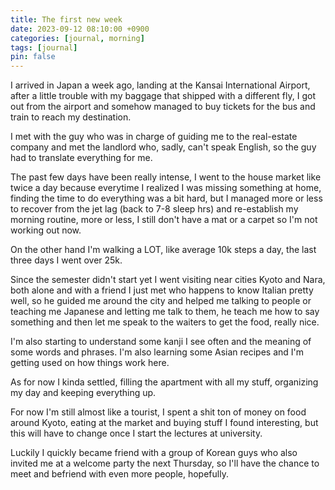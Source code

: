 ```yaml
---
title: The first new week
date: 2023-09-12 08:10:00 +0900
categories: [journal, morning]
tags: [journal]
pin: false
---
```


I arrived in Japan a week ago, landing at the Kansai International Airport, after a little trouble with my baggage that shipped with a different fly, I got out from the airport and somehow managed to buy tickets for the bus and train to reach my destination.

I met with the guy who was in charge of guiding me to the real-estate company and met the landlord who, sadly, can't speak English, so the guy had to translate everything for me.

The past few days have been really intense, I went to the house market like twice a day because everytime I realized I was missing something at home, finding the time to do everything was a bit hard, but I managed more or less to recover from the jet lag (back to 7-8 sleep hrs) and re-establish my morning routine, more or less, I still don't have a mat or a carpet so I'm not working out now.

On the other hand I'm walking a LOT, like average 10k steps a day, the last three days I went over 25k.

Since the semester didn't start yet I went visiting near cities Kyoto and Nara, both alone and with a friend I just met who happens to know Italian pretty well, so he guided me around the city and helped me talking to people or teaching me Japanese and letting me talk to them, he teach me how to say something and then let me speak to the waiters to get the food, really nice.

I'm also starting to understand some kanji I see often and the meaning of some words and phrases.
I'm also learning some Asian recipes and I'm getting used on how things work here.

As for now I kinda settled, filling the apartment with all my stuff, organizing my day and keeping everything up.

For now I'm still almost like a tourist, I spent a shit ton of money on food around Kyoto, eating at the market and buying stuff I found interesting, but this will have to change once I start the lectures at university.

Luckily I quickly became friend with a group of Korean guys who also invited me at a welcome party the next Thursday, so I'll have the chance to meet and befriend with even more people, hopefully.
